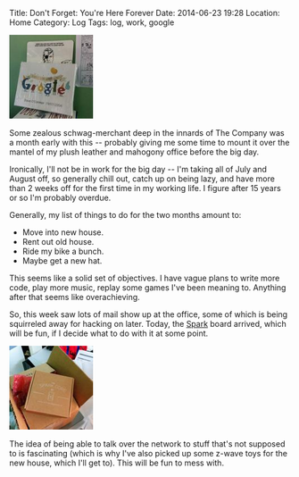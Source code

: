 Title: Don't Forget: You're Here Forever
Date: 2014-06-23 19:28
Location: Home
Category: Log
Tags: log, work, google

<a href="/images/20140623-10years.jpg">![Snazzy.](/images/thumbs/thumbnail_square/20140623-10years.jpg)</a>

Some zealous schwag-merchant deep in the innards of The Company was a month early with this -- probably giving me some time to mount it over the mantel of my plush leather and mahogony office before the big day.

Ironically, I'll not be in work for the big day -- I'm taking all of July and August off, so generally chill out, catch up on being lazy, and have more than 2 weeks off for the first time in my working life. I figure after 15 years or so I'm probably overdue.

Generally, my list of things to do for the two months amount to:

 - Move into new house.
 - Rent out old house.
 - Ride my bike a bunch.
 - Maybe get a new hat.

This seems like a solid set of objectives. I have vague plans to write more code, play more music, replay some games I've been meaning to. Anything after that seems like overachieving.

So, this week saw lots of mail show up at the office, some of which is being squirreled away for hacking on later. Today, the [Spark] board arrived, which will be fun, if I decide what to do with it at some point.

<a href="/images/20140623-spark.jpg">![Double-Snazzy.](/images/thumbs/thumbnail_square/20140623-spark.jpg)</a>

The idea of being able to talk over the network to stuff that's not supposed to is fascinating (which is why I've also picked up some z-wave toys for the new house, which I'll get to). This will be fun to mess with.


  [Spark]: https://www.spark.io/
